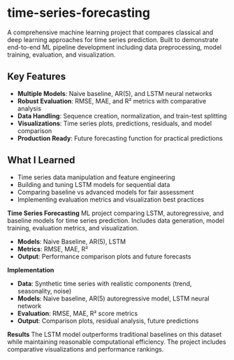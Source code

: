 # time-series-forecasting
A comprehensive machine learning project that compares classical and deep learning approaches for time series prediction. Built to demonstrate end-to-end ML pipeline development including data preprocessing, model training, evaluation, and visualization.


## Key Features
- **Multiple Models**: Naive baseline, AR(5), and LSTM neural networks
- **Robust Evaluation**: RMSE, MAE, and R² metrics with comparative analysis
- **Data Handling**: Sequence creation, normalization, and train-test splitting
- **Visualizations**: Time series plots, predictions, residuals, and model comparison
- **Production Ready**: Future forecasting function for practical predictions

## What I Learned
- Time series data manipulation and feature engineering
- Building and tuning LSTM models for sequential data
- Comparing baseline vs advanced models for fair assessment
- Implementing evaluation metrics and visualization best practices


**Time Series Forecasting**
ML project comparing LSTM, autoregressive, and baseline models for time series prediction. Includes data generation, model training, evaluation metrics, and visualization.
- **Models**: Naive Baseline, AR(5), LSTM
- **Metrics**: RMSE, MAE, R²
- **Output**: Performance comparison plots and future forecasts

**Implementation**

- **Data**: Synthetic time series with realistic components (trend, seasonality, noise)
- **Models**: Naive baseline, AR(5) autoregressive model, LSTM neural network
- **Evaluation**: RMSE, MAE, R² score metrics
- **Output**: Comparison plots, residual analysis, future predictions

**Results**
The LSTM model outperforms traditional baselines on this dataset while maintaining reasonable computational efficiency. The project includes comparative visualizations and performance rankings.
